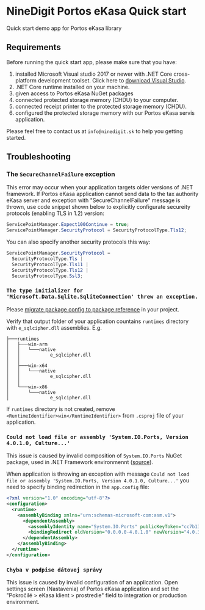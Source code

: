 # NineDigit Portos eKasa Quick start

Quick start demo app for Portos eKasa library

## Requirements

Before running the quick start app, please make sure that you have:

1. installed Microsoft Visual studio 2017 or newer with .NET Core cross-platform development toolset. Click here to [download Visual Studio](https://visualstudio.microsoft.com/cs/downloads).
2. .NET Core runtime installed on your machine.
3. given access to Portos eKasa NuGet packages
4. connected protected storage memory (CHDU) to your computer.
6. connected receipt printer to the protected storage memory (CHDU).
5. configured the protected storage memory with our Portos eKasa servis application.

Please feel free to contact us at `info@ninedigit.sk` to help you getting started.

## Troubleshooting

### The `SecureChannelFailure` exception

This error may occur when your application targets older versions of .NET framework. If Portos eKasa application cannot send data to the tax authority eKasa server and exception with "SecureChannelFailure" message is thrown, use code snippet shown below to explicitly configurate secureity protocols (enabling TLS in 1.2) version:

```csharp
ServicePointManager.Expect100Continue = true;
ServicePointManager.SecurityProtocol = SecurityProtocolType.Tls12;
```

You can also specify another security protocols this way:

```csharp
ServicePointManager.SecurityProtocol =
  SecurityProtocolType.Tls |
  SecurityProtocolType.Tls11 |
  SecurityProtocolType.Tls12 |
  SecurityProtocolType.Ssl3;
```

### `The type initializer for 'Microsoft.Data.Sqlite.SqliteConnection' threw an exception.`

Please [migrate package config to package reference](https://devblogs.microsoft.com/nuget/migrate-packages-config-to-package-reference/) in your project.

Verify that output folder of your application countains `runtimes` directory with `e_sqlcipher.dll` assemblies. E.g.

```
├───runtimes
│   ├───win-arm
│   │   └───native
│   │           e_sqlcipher.dll
│   │
│   ├───win-x64
│   │   └───native
│   │           e_sqlcipher.dll
│   │
│   └───win-x86
│       └───native
│               e_sqlcipher.dll
```

If `runtimes` directory is not created, remove `<RuntimeIdentifier>win</RuntimeIdentifier>` from `.csproj` file of your application.

### `Could not load file or assembly 'System.IO.Ports, Version 4.0.1.0, Culture...'`

This issue is caused by invalid composition of `System.IO.Ports` NuGet package, used in .NET Framework environmennt ([source](https://github.com/dotnet/runtime/issues/31136)).

When application is throwing an exception with message `Could not load file or assembly 'System.IO.Ports, Version 4.0.1.0, Culture...'` you need to specify binding redirection in the `app.config` file:

```xml
<?xml version="1.0" encoding="utf-8"?>
<configuration>
  <runtime>
    <assemblyBinding xmlns="urn:schemas-microsoft-com:asm.v1">
      <dependentAssembly>
        <assemblyIdentity name="System.IO.Ports" publicKeyToken="cc7b13ffcd2ddd51" culture="neutral" />
        <bindingRedirect oldVersion="0.0.0.0-4.0.1.0" newVersion="4.0.3.0" />
      </dependentAssembly>
    </assemblyBinding>
  </runtime>
</configuration>
```

### `Chyba v podpise dátovej správy`

This issue is caused by invalid configuration of an application. Open settings screen (Nastavenia) of Portos eKasa application and set the "Pokročilé > eKasa klient > prostredie" field to integration or production environment.
